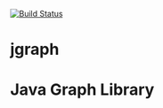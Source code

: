 [![Build Status](https://travis-ci.org/monora/jgraph.png)](https://travis-ci.org/jg)

jgraph
======

# Java Graph Library
